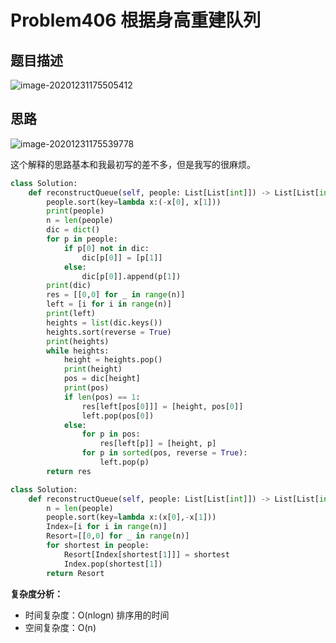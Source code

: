# Problem406 根据身高重建队列

## 题目描述

![image-20201231175505412](C:\Users\初泽良\AppData\Roaming\Typora\typora-user-images\image-20201231175505412.png)

## 思路

![image-20201231175539778](C:\Users\初泽良\AppData\Roaming\Typora\typora-user-images\image-20201231175539778.png)

这个解释的思路基本和我最初写的差不多，但是我写的很麻烦。

```python
class Solution:
    def reconstructQueue(self, people: List[List[int]]) -> List[List[int]]:
        people.sort(key=lambda x:(-x[0], x[1]))
        print(people)
        n = len(people)
        dic = dict()
        for p in people:
            if p[0] not in dic:
                dic[p[0]] = [p[1]]
            else:
                dic[p[0]].append(p[1])
        print(dic)
        res = [[0,0] for _ in range(n)]
        left = [i for i in range(n)]
        print(left)
        heights = list(dic.keys())
        heights.sort(reverse = True)
        print(heights)
        while heights:
            height = heights.pop()
            print(height)
            pos = dic[height]
            print(pos)
            if len(pos) == 1:
                res[left[pos[0]]] = [height, pos[0]]
                left.pop(pos[0])
            else:
                for p in pos:
                    res[left[p]] = [height, p]
                for p in sorted(pos, reverse = True):
                    left.pop(p)
        return res
```

```python
class Solution:
    def reconstructQueue(self, people: List[List[int]]) -> List[List[int]]:
        n = len(people)
        people.sort(key=lambda x:(x[0],-x[1]))
        Index=[i for i in range(n)]
        Resort=[[0,0] for _ in range(n)]
        for shortest in people:
            Resort[Index[shortest[1]]] = shortest
            Index.pop(shortest[1])
        return Resort
```

**复杂度分析：**

- 时间复杂度：O(nlogn) 排序用的时间
- 空间复杂度：O(n)